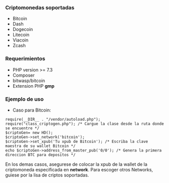 ### Criptomonedas soportadas

- Bitcoin
- Dash
- Dogecoin
- Litecoin
- Viacoin
- Zcash

### Requerimientos

- PHP version >= 7.3
- Composer
- bitwasp/bitcoin
- Extension PHP **gmp**

### Ejemplo de uso

- Caso para Bitcoin:

```
require(__DIR__ . "/vendor/autoload.php");
require("class_criptogen.php"); /* Cargue la clase desde la ruta donde se encuentre */
$criptoGen= new HD();
$criptoGen->set_network('bitcoin');
$criptoGen->set_xpub('Tu xpub de Bitcoin'); /* Escriba la clave maestra de su wallet Bitcoin */
echo $criptoGen->address_from_master_pub('0/0'); /* Genera la primera direccion BTC para depositos */
```
En los demas casos, asegurese de colocar la xpub de la wallet de la criptomoneda especificada en **network**. Para escoger otros Networks, guiese por la lisa de criptos soportadas.